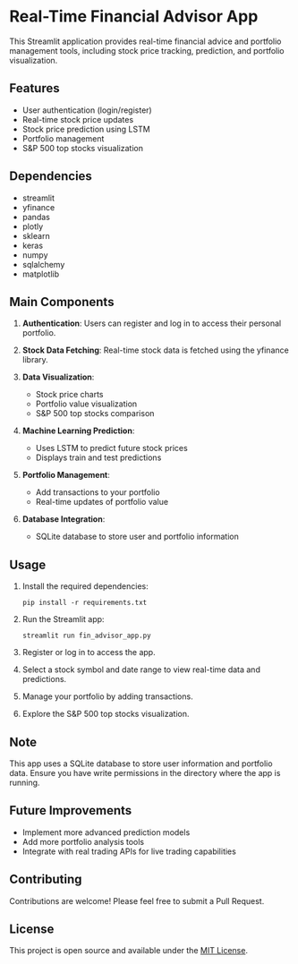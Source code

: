 # Real-Time Financial Advisor App

This Streamlit application provides real-time financial advice and portfolio management tools, including stock price tracking, prediction, and portfolio visualization.

## Features

- User authentication (login/register)
- Real-time stock price updates
- Stock price prediction using LSTM
- Portfolio management
- S&P 500 top stocks visualization

## Dependencies

- streamlit
- yfinance
- pandas
- plotly
- sklearn
- keras
- numpy
- sqlalchemy
- matplotlib

## Main Components

1. **Authentication**: Users can register and log in to access their personal portfolio.

2. **Stock Data Fetching**: Real-time stock data is fetched using the yfinance library.

3. **Data Visualization**: 
   - Stock price charts
   - Portfolio value visualization
   - S&P 500 top stocks comparison

4. **Machine Learning Prediction**:
   - Uses LSTM to predict future stock prices
   - Displays train and test predictions

5. **Portfolio Management**:
   - Add transactions to your portfolio
   - Real-time updates of portfolio value

6. **Database Integration**:
   - SQLite database to store user and portfolio information

## Usage

1. Install the required dependencies:
   ```
   pip install -r requirements.txt
   ```

2. Run the Streamlit app:
   ```
   streamlit run fin_advisor_app.py
   ```

3. Register or log in to access the app.

4. Select a stock symbol and date range to view real-time data and predictions.

5. Manage your portfolio by adding transactions.

6. Explore the S&P 500 top stocks visualization.

## Note

This app uses a SQLite database to store user information and portfolio data. Ensure you have write permissions in the directory where the app is running.

## Future Improvements

- Implement more advanced prediction models
- Add more portfolio analysis tools
- Integrate with real trading APIs for live trading capabilities

## Contributing

Contributions are welcome! Please feel free to submit a Pull Request.

## License

This project is open source and available under the [MIT License](LICENSE).
